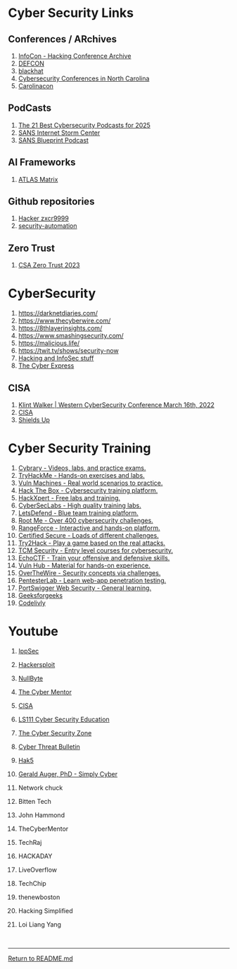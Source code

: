 # Cyber Security Links


## Conferences / ARchives

1. [InfoCon - Hacking Conference Archive](https://infocon.org/)
1. [DEFCON](https://defcon.org/)
1. [blackhat](https://www.blackhat.com/)
1. [Cybersecurity Conferences in North Carolina](https://infosec-conferences.com/us-state/north-carolina/)
1. [Carolinacon](https://carolinacon.org/schedule.html)

## PodCasts

 1. [The 21 Best Cybersecurity Podcasts for 2025](https://www.sans.org/blog/cybersecurity-podcast-roundup/)
 1. [SANS Internet Storm Center](https://isc.sans.edu/podcast.html)
 2. [SANS Blueprint Podcast](https://www.sans.org/podcasts/blueprint/?msc=blog-podcast-roundup)

## AI Frameworks

 1. [ATLAS Matrix](https://atlas.mitre.org/matrices/ATLAS)
 
## Github repositories

 1. [Hacker zxcr9999](https://github.com/hoaan1995)
 1. [security-automation](https://github.com/topics/security-automation?l=python)

## Zero Trust 
 1. [CSA Zero Trust 2023](https://www.youtube.com/playlist?list=PLFkoMPnn5qstEGDyejCYFtSO6RzLkznjZ)
 
# CyberSecurity

 1. https://darknetdiaries.com/
 1. https://www.thecyberwire.com/
 1. https://8thlayerinsights.com/
 1. https://www.smashingsecurity.com/
 1. https://malicious.life/
 1. https://twit.tv/shows/security-now
 1. [Hacking and InfoSec stuff](https://archive.org/details/HackingInfoSecMisc?sort=-publicdate&&and[]=subject%3A%22covert%22&and[]=subject%3A%22hacker%22)
 1. [The Cyber Express](https://thecyberexpress.com/)

## CISA

  1. [Klint Walker | Western CyberSecurity Conference March 16th, 2022](https://www.youtube.com/watch?v=XZMk3_PeKH0)
  1. [CISA](https://www.cisa.gov/)
  1. [Shields Up](https://www.cisa.gov/shields-up)

# Cyber Security Training

1. [Cybrary - Videos, labs, and practice exams.](https://www.cybrary.it/)
1. [TryHackMe - Hands-on exercises and labs.](https://tryhackme.com/)
1. [Vuln Machines - Real world scenarios to practice.](https://vulnmachines.com/)
1. [Hack The Box - Cybersecurity training platform.](https://www.hackthebox.com/)
1. [HackXpert - Free labs and training.](https://labs.hackxpert.com/)
1. [CyberSecLabs - High quality training labs.](https://cyberseclabs.io/)
1. [LetsDefend - Blue team training platform.](https://letsdefend.io/)
1. [Root Me - Over 400 cybersecurity challenges.](https://www.root-me.org/?lang=en)
1. [RangeForce - Interactive and hands-on platform.](https://www.rangeforce.com/)
1. [Certified Secure - Loads of different challenges.](https://www.certifiedsecure.com/frontpage)
1. [Try2Hack - Play a game based on the real attacks.](https://try2hack.me/)
1. [TCM Security - Entry level courses for cybersecurity.](https://tcm-sec.com/)
1. [EchoCTF - Train your offensive and defensive skills.](https://echoctf.com/)
1. [Vuln Hub - Material for hands-on experience.](https://www.vulnhub.com/)
1. [OverTheWire - Security concepts via challenges.](https://overthewire.org/wargames/)
1. [PentesterLab - Learn web-app penetration testing.](https://www.pentesterlab.com/)
1. [PortSwigger Web Security - General learning.](https://portswigger.net/web-security)
1. [Geeksforgeeks](https://www.geeksforgeeks.org/)
1. [Codelivly](https://www.codelivly.com/)

# Youtube

1. [IppSec](https://www.youtube.com/@ippsec)
1. [Hackersploit](https://www.youtube.com/watch?v=Yq2d9FuWjd8)
1. [NullByte](https://www.youtube.com/@NullByteWHT)
1. [The Cyber Mentor](https://www.youtube.com/@TCMSecurityAcademy)
1. [CISA](https://www.youtube.com/@CISAgov)
1. [LS111 Cyber Security Education](https://www.youtube.com/@ls111cyberEd)
1. [The Cyber Security Zone](https://www.youtube.com/@thecybersecurityzone)
1. [Cyber Threat Bulletin](https://www.youtube.com/@CyberThreatBulletin-DR)
1. [Hak5](https://www.youtube.com/@hak5)
1. [Gerald Auger, PhD - Simply Cyber](https://www.youtube.com/@SimplyCyber)

1. Network chuck
1. Bitten Tech
1. John Hammond
1. TheCyberMentor
1. TechRaj
1. HACKADAY
1. LiveOverflow
1. TechChip
1. thenewboston
1. Hacking Simplified
1. Loi Liang  Yang



<br>
<hr>

[Return to README.md](README.md)
